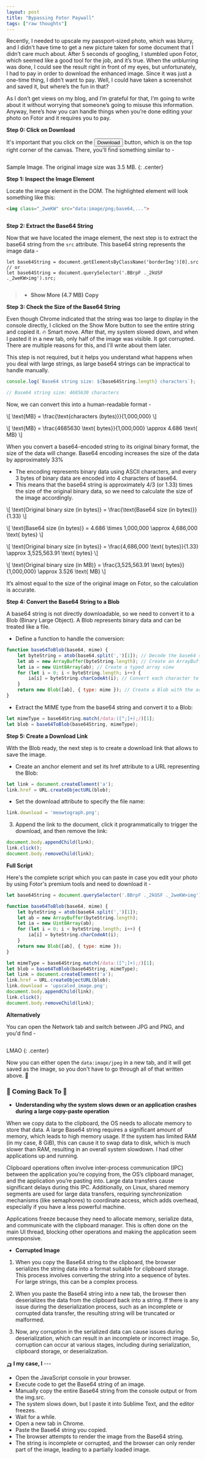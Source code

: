 ```yaml
---
layout: post
title: "Bypassing Fotor Paywall"
tags: ["raw thoughts"]
---
```


Recently, I needed to upscale my passport-sized photo, which was blurry, and I didn't have time to get a new picture taken for some document that I didn’t care much about. After 5 seconds of googling, I stumbled upon Fotor, which seemed like a good tool for the job, and it’s true. When the unblurring was done, I could see the result right in front of my eyes, but unfortunately, I had to pay in order to download the enhanced image. Since it was just a one-time thing, I didn’t want to pay. Well, I could have taken a screenshot and saved it, but where’s the fun in that?

As I don’t get views on my blog, and I’m grateful for that, I’m going to write about it without worrying that someone’s going to misuse this information. Anyway, here’s how you can handle things when you’re done editing your photo on Fotor and it requires you to pay.

__Step 0: Click on Download__

It's important that you click on the <button class="btn" type="">Download</button> button, which is on the top right corner of the canvas. There, you'll find something similar to -

<img src="{{site.baseurl}}/assets/images/posts/fotor-one.png" alt="">

Sample Image. The original image size was 3.5 MB.
{: .center}

__Step 1: Inspect the Image Element__

Locate the image element in the DOM. The highlighted element will look something like this:

```html
<img class="_2weKW" src="data:image/png;base64,...">
```

<img src="{{site.baseurl}}/assets/images/posts/fotor-two.png" alt="">

__Step 2: Extract the Base64 String__

Now that we have located the image element, the next step is to extract the base64 string from the `src` attribute. This base64 string represents the image data -

```
let base64String = document.getElementsByClassName('borderImg')[0].src
// or
let base64String = document.querySelector('.BBrpF ._2kUSF ._2weKW>img').src;
```

<img src="{{site.baseurl}}/assets/images/posts/fotor-three.png" alt="">

>-  __Show More (4.7 MB) Copy__

__Step 3: Check the Size of the Base64 String__

Even though Chrome indicated that the string was too large to display in the console directly, I clicked on the Show More button to see the entire string and copied it. 🔥 Smart move. After that, my system slowed down, and when I pasted it in a new tab, only half of the image was visible. It got corrupted. There are multiple reasons for this, and I'll write about them later.

This step is not required, but it helps you understand what happens when you deal with large strings, as large base64 strings can be impractical to handle manually.

```js
console.log(`Base64 string size: ${base64String.length} characters`);

// Base64 string size: 4685630 characters
```

Now, we can convert this into a human-readable format -

\\[ \text{MB} = \frac{\text{characters (bytes)}}{1,000,000} \\]

\\[ \text{MB} = \frac{4685630 \text{ bytes}}{1,000,000} \approx 4.686 \text{ MB} \\]


When you convert a base64-encoded string to its original binary format, the size of the data will change. Base64 encoding increases the size of the data by approximately 33%

- The encoding represents binary data using ASCII characters, and every 3 bytes of binary data are encoded into 4 characters of base64.
- This means that the base64 string is approximately 4/3 (or 1.33) times the size of the original binary data, so we need to calculate the size of the image accordingly.

\\[ \text{Original binary size (in bytes)} = \frac{\text{Base64 size (in bytes)}}{1.33} \\]

\\[ \text{Base64 size (in bytes)} = 4.686 \times 1,000,000 \approx 4,686,000 \text{ bytes} \\]

\\[ \text{Original binary size (in bytes)} = \frac{4,686,000 \text{ bytes}}{1.33} \approx 3,525,563.91 \text{ bytes} \\]

\\[ \text{Original binary size (in MB)} = \frac{3,525,563.91 \text{ bytes}}{1,000,000} \approx 3.526 \text{ MB} \\]

It’s almost equal to the size of the original image on Fotor, so the calculation is accurate.

__Step 4: Convert the Base64 String to a Blob__

A base64 string is not directly downloadable, so we need to convert it to a Blob (Binary Large Object). A Blob represents binary data and can be treated like a file.

- Define a function to handle the conversion:

```js
function base64ToBlob(base64, mime) {
    let byteString = atob(base64.split(',')[1]); // Decode the base64 string
    let ab = new ArrayBuffer(byteString.length); // Create an ArrayBuffer
    let ia = new Uint8Array(ab); // Create a typed array view
    for (let i = 0; i < byteString.length; i++) {
        ia[i] = byteString.charCodeAt(i); // Convert each character to a byte
    }
    return new Blob([ab], { type: mime }); // Create a Blob with the array buffer and MIME type
}
```

- Extract the MIME type from the base64 string and convert it to a Blob:

```js
let mimeType = base64String.match(/data:([^;]+);/)[1];
let blob = base64ToBlob(base64String, mimeType);
```

__Step 5: Create a Download Link__

With the Blob ready, the next step is to create a download link that allows to save the image.

- Create an anchor element and set its href attribute to a URL representing the Blob:

```js
let link = document.createElement('a');
link.href = URL.createObjectURL(blob);
```

- Set the download attribute to specify the file name:

```js
link.download = 'meowtograph.png';
```

3. Append the link to the document, click it programmatically to trigger the download, and then remove the link:

```js
document.body.appendChild(link);
link.click();
document.body.removeChild(link);
```

__Full Script__

Here's the complete script which you can paste in case you edit your photo by using Fotor's premium tools and need to download it -

```js
let base64String = document.querySelector('.BBrpF ._2kUSF ._2weKW>img').src;

function base64ToBlob(base64, mime) {
    let byteString = atob(base64.split(',')[1]);
    let ab = new ArrayBuffer(byteString.length);
    let ia = new Uint8Array(ab);
    for (let i = 0; i < byteString.length; i++) {
        ia[i] = byteString.charCodeAt(i);
    }
    return new Blob([ab], { type: mime });
}

let mimeType = base64String.match(/data:([^;]+);/)[1];
let blob = base64ToBlob(base64String, mimeType);
let link = document.createElement('a');
link.href = URL.createObjectURL(blob);
link.download = 'upscaled_image.png';
document.body.appendChild(link);
link.click();
document.body.removeChild(link);
```

__Alternatively__

You can open the Network tab and switch between JPG and PNG, and you'd find -

<img src="{{site.baseurl}}/assets/images/posts/fotor-four.png" alt="">

LMAO
{: .center}

Now you can either open the `data:image/jpeg` in a new tab, and it will get saved as the image, so you don't have to go through all of that written above. 🧌



### 💭 Coming Back To 🚶

- __Understanding why the system slows down or an application crashes during a large copy-paste operation__

When we copy data to the clipboard, the OS needs to allocate memory to store that data. A large Base64 string requires a significant amount of memory, which leads to high memory usage. If the system has limited RAM (in my case, 8 GiB), this can cause it to swap data to disk, which is much slower than RAM, resulting in an overall system slowdown. I had other applications up and running.

Clipboard operations often involve inter-process communication (IPC) between the application you’re copying from, the OS’s clipboard manager, and the application you’re pasting into. Large data transfers cause significant delays during this IPC. Additionally, on Linux, shared memory segments are used for large data transfers, requiring synchronization mechanisms (like semaphores) to coordinate access, which adds overhead, especially if you have a less powerful machine.

Applications freeze because they need to allocate memory, serialize data, and communicate with the clipboard manager. This is often done on the main UI thread, blocking other operations and making the application seem unresponsive.

- __Corrupted Image__

1. When you copy the Base64 string to the clipboard, the browser serializes the string data into a format suitable for clipboard storage. This process involves converting the string into a sequence of bytes. For large strings, this can be a complex process.

2. When you paste the Base64 string into a new tab, the browser then deserializes the data from the clipboard back into a string. If there is any issue during the deserialization process, such as an incomplete or corrupted data transfer, the resulting string will be truncated or malformed.

3. Now, any corruption in the serialized data can cause issues during deserialization, which can result in an incomplete or incorrect image. So, corruption can occur at various stages, including during serialization, clipboard storage, or deserialization.

🛺 __I my case, I__ ---

- Open the JavaScript console in your browser.
- Execute code to get the Base64 string of an image.
- Manually copy the entire Base64 string from the console output or from the img.src.
- The system slows down, but I paste it into Sublime Text, and the editor freezes.
- Wait for a while.
- Open a new tab in Chrome.
- Paste the Base64 string you copied.
- The browser attempts to render the image from the Base64 string.
- The string is incomplete or corrupted, and the browser can only render part of the image, leading to a partially loaded image.
